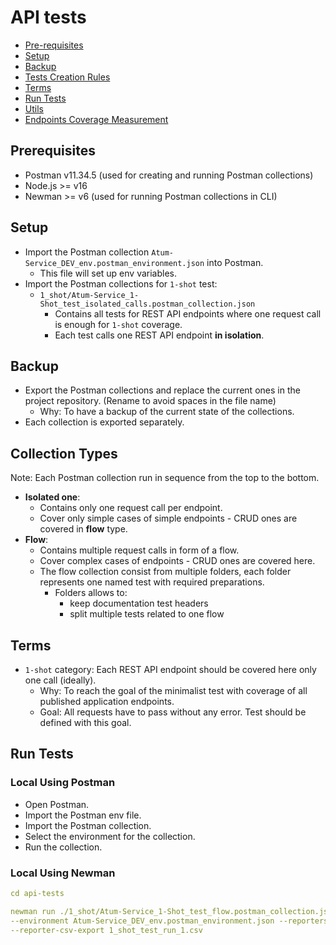 # API tests

- [Pre-requisites](#prerequisites)
- [Setup](#setup)
- [Backup](#backup)
- [Tests Creation Rules](#tests-creation-rules)
- [Terms](#terms)
- [Run Tests](#run-tests)
- [Utils](#utils)
- [Endpoints Coverage Measurement](#endpoints-coverage-measurement)

## Prerequisites
- Postman v11.34.5 (used for creating and running Postman collections)
- Node.js >= v16
- Newman >= v6 (used for running Postman collections in CLI)

## Setup
- Import the Postman collection `Atum-Service_DEV_env.postman_environment.json` into Postman. 
  - This file will set up env variables.
- Import the Postman collections for `1-shot` test:
  - `1_shot/Atum-Service_1-Shot_test_isolated_calls.postman_collection.json`
    - Contains all tests for REST API endpoints where one request call is enough for `1-shot` coverage.
    - Each test calls one REST API endpoint **in isolation**.

## Backup
- Export the Postman collections and replace the current ones in the project repository. (Rename to avoid spaces in the file name)
  - Why: To have a backup of the current state of the collections.
- Each collection is exported separately.

## Collection Types
Note: Each Postman collection run in sequence from the top to the bottom.

- **Isolated one**:
  - Contains only one request call per endpoint.
  - Cover only simple cases of simple endpoints - CRUD ones are covered in **flow** type.
- **Flow**:
  - Contains multiple request calls in form of a flow.
  - Cover complex cases of endpoints - CRUD ones are covered here.
  - The flow collection consist from multiple folders, each folder represents one named test with required preparations.
    - Folders allows to:
      - keep documentation test headers
      - split multiple tests related to one flow

## Terms
- `1-shot` category: Each REST API endpoint should be covered here only one call (ideally).
  - Why: To reach the goal of the minimalist test with coverage of all published application endpoints.
  - Goal: All requests have to pass without any error. Test should be defined with this goal.

## Run Tests

### Local Using Postman
- Open Postman.
- Import the Postman env file.
- Import the Postman collection.
- Select the environment for the collection.
- Run the collection.

### Local Using Newman
```yaml
cd api-tests

newman run ./1_shot/Atum-Service_1-Shot_test_flow.postman_collection.json \
--environment Atum-Service_DEV_env.postman_environment.json --reporters cli,csv --insecure \
--reporter-csv-export 1_shot_test_run_1.csv
```
